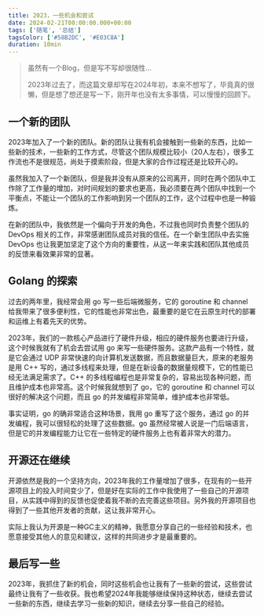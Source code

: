 ```yaml
---
title: 2023，一些机会和尝试
date: 2024-02-21T08:00:00.000+00:00
tags: ['随笔', '总结']
tagsColor: ['#58B2DC', '#E03C8A']
duration: 10min
---
```


<blockquote>
虽然有一个Blog，但是写不写却很随性...

2023年过去了，而这篇文章却写在2024年初，本来不想写了，毕竟真的很懒，但是想了想还是写一下，刚开年也没有太多事情，可以慢慢的回顾下。
</blockquote>

## 一个新的团队 <fluent-people-team-32-regular />

2023年加入了一个新的团队。新的团队让我有机会接触到一些新的东西，比如一些新的技术，一些新的工作方式，尽管这个团队规模比较小（20人左右），很多工作流也不是很规范，尚处于摸索阶段，但是大家的合作过程还是比较开心的。

虽然我加入了一个新团队，但是我并没有从原来的公司离开，同时在两个团队中工作除了工作量的增加，对时间规划的要求也更高，我必须要在两个团队中找到一个平衡点，不能让一个团队的工作影响到另一个团队的工作，这个过程中也是一种锻炼。

在新的团队中，我依然是一个偏向于开发的角色，不过我也同时负责整个团队的 DevOps 相关的工作，非常感谢团队成员对我的信任。在一个新生团队中去实施 DevOps 也让我更加坚定了这个方向的重要性，从这一年来实践和团队其他成员的反馈来看效果非常的显著。

## Golang 的探索 <grommet-icons-golang />

过去的两年里，我经常会用 go 写一些后端微服务，它的 goroutine 和 channel 给我带来了很多便利性，它的性能也非常出色，最重要的是它在云原生时代的部署和运维上有着先天的优势。

2023年，我们的一款核心产品进行了硬件升级，相应的硬件服务也要进行升级，这个时候我就有了机会去尝试用 go 来写一些硬件服务。这款产品有一个特性，就是它会通过 UDP 非常快速的向计算机发送数据，而且数据量巨大，原来的老服务是用 C++ 写的，通过多线程来处理，但是在新设备的数据量规模下，它的性能已经无法满足需求了。C++ 的多线程编程也是非常复杂的，容易出现各种问题，而且维护成本也非常高。这个时候我就想到了 go，它的 goroutine 和 channel 可以很好的解决这个问题，而且 go 的并发编程非常简单，维护成本也非常低。

事实证明，go 的确非常适合这种场景，我用 go 重写了这个服务，通过 go 的并发编程，我可以很轻松的处理了这些数据。go 虽然经常被人说是一门后端语言，但是它的并发编程能力让它在一些特定的硬件服务上也有着非常大的潜力。

## 开源还在继续 <fa-github />

开源依然是我的一个坚持方向，2023年我的工作量增加了很多，在现有的一些开源项目上的投入时间变少了，但是好在实际的工作中我使用了一些自己的开源项目，从实践中得到的反馈也促使着我不断的去完善这些项目。另外我的开源项目也得到了一些其他开发者的贡献，这让我非常开心。

实际上我认为开源是一种GC主义的精神，我愿意分享自己的一些经验和技术，也愿意接受其他人的意见和建议，这样的共同进步才是最重要的。


## 最后写一些

2023年，我抓住了新的机会，同时这些机会也让我有了一些新的尝试，这些尝试最终让我有了一些收获。我也希望2024年我能够继续保持这种状态，继续去尝试一些新的东西，继续去学习一些新的知识，继续去分享一些自己的经验。

